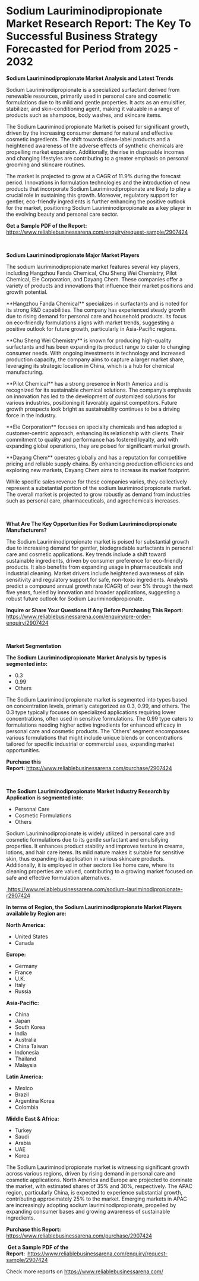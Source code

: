 <p><h1>Sodium Lauriminodipropionate Market Research Report: The Key To Successful Business Strategy Forecasted for Period from 2025 - 2032</h1></p><p><strong>Sodium Lauriminodipropionate Market Analysis and Latest Trends</strong></p>
<p><p>Sodium Lauriminodipropionate is a specialized surfactant derived from renewable resources, primarily used in personal care and cosmetic formulations due to its mild and gentle properties. It acts as an emulsifier, stabilizer, and skin-conditioning agent, making it valuable in a range of products such as shampoos, body washes, and skincare items.</p><p>The Sodium Lauriminodipropionate Market is poised for significant growth, driven by the increasing consumer demand for natural and effective cosmetic ingredients. The shift towards clean-label products and a heightened awareness of the adverse effects of synthetic chemicals are propelling market expansion. Additionally, the rise in disposable incomes and changing lifestyles are contributing to a greater emphasis on personal grooming and skincare routines.</p><p>The market is projected to grow at a CAGR of 11.9% during the forecast period. Innovations in formulation technologies and the introduction of new products that incorporate Sodium Lauriminodipropionate are likely to play a crucial role in sustaining this growth. Moreover, regulatory support for gentler, eco-friendly ingredients is further enhancing the positive outlook for the market, positioning Sodium Lauriminodipropionate as a key player in the evolving beauty and personal care sector.</p></p>
<p><strong>Get a Sample PDF of the Report:&nbsp;</strong> <a href="https://www.reliablebusinessarena.com/enquiry/request-sample/2907424?utm_campaign=2396&utm_medium=2&utm_source=Github&utm_content=ia&utm_term=12032025&utm_id=sodium-lauriminodipropionate">https://www.reliablebusinessarena.com/enquiry/request-sample/2907424</a></p>
<p>&nbsp;</p>
<p><strong>Sodium Lauriminodipropionate Major Market Players</strong></p>
<p><p>The sodium lauriminodipropionate market features several key players, including Hangzhou Fanda Chemical, Chu Sheng Wei Chemistry, Pilot Chemical, Ele Corporation, and Dayang Chem. These companies offer a variety of products and innovations that influence their market positions and growth potential.</p><p>**Hangzhou Fanda Chemical** specializes in surfactants and is noted for its strong R&D capabilities. The company has experienced steady growth due to rising demand for personal care and household products. Its focus on eco-friendly formulations aligns with market trends, suggesting a positive outlook for future growth, particularly in Asia-Pacific regions.</p><p>**Chu Sheng Wei Chemistry** is known for producing high-quality surfactants and has been expanding its product range to cater to changing consumer needs. With ongoing investments in technology and increased production capacity, the company aims to capture a larger market share, leveraging its strategic location in China, which is a hub for chemical manufacturing.</p><p>**Pilot Chemical** has a strong presence in North America and is recognized for its sustainable chemical solutions. The company’s emphasis on innovation has led to the development of customized solutions for various industries, positioning it favorably against competitors. Future growth prospects look bright as sustainability continues to be a driving force in the industry.</p><p>**Ele Corporation** focuses on specialty chemicals and has adopted a customer-centric approach, enhancing its relationship with clients. Their commitment to quality and performance has fostered loyalty, and with expanding global operations, they are poised for significant market growth.</p><p>**Dayang Chem** operates globally and has a reputation for competitive pricing and reliable supply chains. By enhancing production efficiencies and exploring new markets, Dayang Chem aims to increase its market footprint.</p><p>While specific sales revenue for these companies varies, they collectively represent a substantial portion of the sodium lauriminodipropionate market. The overall market is projected to grow robustly as demand from industries such as personal care, pharmaceuticals, and agrochemicals increases.</p></p>
<p>&nbsp;</p>
<p><strong>What Are The Key Opportunities For Sodium Lauriminodipropionate Manufacturers?</strong></p>
<p><p>The Sodium Lauriminodipropionate market is poised for substantial growth due to increasing demand for gentler, biodegradable surfactants in personal care and cosmetic applications. Key trends include a shift toward sustainable ingredients, driven by consumer preference for eco-friendly products. It also benefits from expanding usage in pharmaceuticals and industrial cleaning. Market drivers include heightened awareness of skin sensitivity and regulatory support for safe, non-toxic ingredients. Analysts predict a compound annual growth rate (CAGR) of over 5% through the next five years, fueled by innovation and broader applications, suggesting a robust future outlook for Sodium Lauriminodipropionate.</p></p>
<p><strong>Inquire or Share Your Questions If Any Before Purchasing This Report:</strong> <a href="https://www.reliablebusinessarena.com/enquiry/pre-order-enquiry/2907424?utm_campaign=2396&utm_medium=2&utm_source=Github&utm_content=ia&utm_term=12032025&utm_id=sodium-lauriminodipropionate">https://www.reliablebusinessarena.com/enquiry/pre-order-enquiry/2907424</a></p>
<p>&nbsp;</p>
<p><strong>Market Segmentation</strong></p>
<p><strong>The Sodium Lauriminodipropionate Market Analysis by types is segmented into:</strong></p>
<p><ul><li>0.3</li><li>0.99</li><li>Others</li></ul></p>
<p><p>The Sodium Lauriminodipropionate market is segmented into types based on concentration levels, primarily categorized as 0.3, 0.99, and others. The 0.3 type typically focuses on specialized applications requiring lower concentrations, often used in sensitive formulations. The 0.99 type caters to formulations needing higher active ingredients for enhanced efficacy in personal care and cosmetic products. The 'Others' segment encompasses various formulations that might include unique blends or concentrations tailored for specific industrial or commercial uses, expanding market opportunities.</p></p>
<p><strong>Purchase this Report:&nbsp;</strong><a href="https://www.reliablebusinessarena.com/purchase/2907424?utm_campaign=2396&utm_medium=2&utm_source=Github&utm_content=ia&utm_term=12032025&utm_id=sodium-lauriminodipropionate">https://www.reliablebusinessarena.com/purchase/2907424</a></p>
<p>&nbsp;</p>
<p><strong>The Sodium Lauriminodipropionate Market Industry Research by Application is segmented into:</strong></p>
<p><ul><li>Personal Care</li><li>Cosmetic Formulations</li><li>Others</li></ul></p>
<p><p>Sodium Lauriminodipropionate is widely utilized in personal care and cosmetic formulations due to its gentle surfactant and emulsifying properties. It enhances product stability and improves texture in creams, lotions, and hair care items. Its mild nature makes it suitable for sensitive skin, thus expanding its application in various skincare products. Additionally, it is employed in other sectors like home care, where its cleaning properties are valued, contributing to a growing market focused on safe and effective formulation alternatives.</p></p>
<p><a href="https://www.reliablebusinessarena.com/sodium-lauriminodipropionate-r2907424?utm_campaign=2396&utm_medium=2&utm_source=Github&utm_content=ia&utm_term=12032025&utm_id=sodium-lauriminodipropionate">&nbsp;https://www.reliablebusinessarena.com/sodium-lauriminodipropionate-r2907424</a></p>
<p><strong>In terms of Region, the Sodium Lauriminodipropionate Market Players available by Region are:</strong></p>
<p>
    <p> <strong> North America: </strong>
        <ul>
            <li>United States</li>
            <li>Canada</li>
        </ul>
        </p> 
    <p> <strong> Europe: </strong>
        <ul>
            <li>Germany</li>
            <li>France</li>
            <li>U.K.</li>
            <li>Italy</li>
            <li>Russia</li>
        </ul>
        </p> 
    <p> <strong> Asia-Pacific: </strong>
        <ul>
            <li>China</li>
            <li>Japan</li>
            <li>South Korea</li>
            <li>India</li>
            <li>Australia</li>
            <li>China Taiwan</li>
            <li>Indonesia</li>
            <li>Thailand</li>
            <li>Malaysia</li>
        </ul>
        </p> 
    <p> <strong> Latin America: </strong>
        <ul>
            <li>Mexico</li>
            <li>Brazil</li>
            <li>Argentina Korea</li>
            <li>Colombia</li>
        </ul>
        </p> 
    <p> <strong> Middle East & Africa: </strong>
        <ul>
            <li>Turkey</li>
            <li>Saudi</li>
            <li>Arabia</li>
            <li>UAE</li>
            <li>Korea</li>
        </ul>
    </p>
    </p>
<p><p>The Sodium Lauriminodipropionate market is witnessing significant growth across various regions, driven by rising demand in personal care and cosmetic applications. North America and Europe are projected to dominate the market, with estimated shares of 35% and 30%, respectively. The APAC region, particularly China, is expected to experience substantial growth, contributing approximately 25% to the market. Emerging markets in APAC are increasingly adopting sodium lauriminodipropionate, propelled by expanding consumer bases and growing awareness of sustainable ingredients.</p></p>
<p><strong>Purchase this Report: </strong><a href="https://www.reliablebusinessarena.com/purchase/2907424?utm_campaign=2396&utm_medium=2&utm_source=Github&utm_content=ia&utm_term=12032025&utm_id=sodium-lauriminodipropionate">https://www.reliablebusinessarena.com/purchase/2907424</a></p>
<p>&nbsp;<strong>Get a Sample PDF of the Report:&nbsp;&nbsp;</strong><a href="https://www.reliablebusinessarena.com/enquiry/request-sample/2907424?utm_campaign=2396&utm_medium=2&utm_source=Github&utm_content=ia&utm_term=12032025&utm_id=sodium-lauriminodipropionate">https://www.reliablebusinessarena.com/enquiry/request-sample/2907424</a></p>
<p><strong></strong></p>
<p>Check more reports on <a href="https://www.reliablebusinessarena.com/?utm_campaign=2396&utm_medium=2&utm_source=Github&utm_content=ia&utm_term=12032025&utm_id=sodium-lauriminodipropionate">https://www.reliablebusinessarena.com/</a></p>